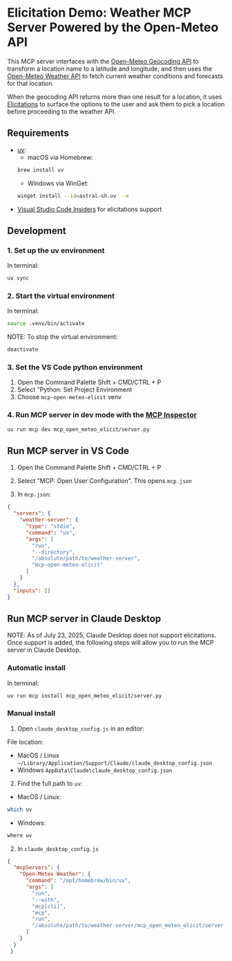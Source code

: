 # Elicitation Demo: Weather MCP Server Powered by the Open-Meteo API

This MCP server interfaces with the [Open-Meteo Geocoding API](https://open-meteo.com/en/docs/geocoding-api) to transform a location name to a latitude and longitude, and then uses the [Open-Meteo Weather API](https://open-meteo.com/en/docs/weather-api) to fetch current weather conditions and forecasts for that location.

When the geocoding API returns more than one result for a location, it uses [Elicitations](https://modelcontextprotocol.io/specification/draft/client/elicitation) to surface the options to the user and ask them to pick a location before proceeding to the weather API.

## Requirements

- [uv](https://docs.astral.sh/uv/):
   - macOS via Homebrew:
   ```bash
   brew install uv
   ```
   - Windows via WinGet:
   ```bash
   winget install --id=astral-sh.uv  -e
   ```
- [Visual Studio Code Insiders](https://code.visualstudio.com/insiders/) for elicitations support

## Development

### 1. Set up the uv environment

In terminal:
```bash
uv sync
```
### 2. Start the virtual environment

In terminal:
```bash
source .venv/bin/activate
```

NOTE: To stop the virtual environment:
```bash
deactivate
```

### 3. Set the VS Code python environment

1. Open the Command Palette Shift + CMD/CTRL + P
2. Select "Python: Set Project Environment
3. Choose `mcp-open-meteo-elicit` venv

### 4. Run MCP server in dev mode with the [MCP Inspector](https://github.com/modelcontextprotocol/inspector)

```bash
uv run mcp dev mcp_open_meteo_elicit/server.py
```

## Run MCP server in VS Code

1. Open the Command Palette Shift + CMD/CTRL + P

2. Select "MCP: Open User Configuration". This opens `mcp.json`

3. In `mcp.json`:

  ```json
  {
    "servers": {
      "weather-server": {
        "type": "stdio",
        "command": "uv",
        "args": [
          "run",
          "--directory",
          "/absolute/path/to/weather-server",
          "mcp-open-meteo-elicit"
        ]
      }
    },
    "inputs": []
  }
  ```

## Run MCP server in Claude Desktop

NOTE: As of July 23, 2025, Claude Desktop does not support elicitations. Once support is added, the following steps will allow you to run the MCP server in Claude Desktop.

### Automatic install

In terminal:
```bash
uv run mcp install mcp_open_meteo_elicit/server.py
```

### Manual install

1. Open `claude_desktop_config.js` in an editor:
 
  File location:
  - MacOS / Linux `~/Library/Application/Support/Claude/claude_desktop_config.json`
  - Windows `AppData\Claude\claude_desktop_config.json`

2. Find the full path to `uv`:
  
  - MacOS / Linux:
  ```bash
  which uv
  ```
  - Windows:
  ```bash
  where uv
  ```

2. In `claude_desktop_config.js`

  ```json
  {
    "mcpServers": {
      "Open-Meteo Weather": {
        "command": "/opt/homebrew/bin/uv",
        "args": [
          "run",
          "--with",
          "mcp[cli]",
          "mcp",
          "run",
          "/absolute/path/to/weather-server/mcp_open_meteo_elicit/server.py"
        ]
      }
    }
   }
   ```

